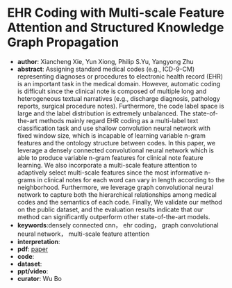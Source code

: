 # EHR Coding with Multi-scale Feature Attention and Structured Knowledge Graph Propagation 
- **author**: Xiancheng Xie, Yun Xiong, Philip S.Yu, Yangyong Zhu    
- **abstract**: Assigning standard medical codes (e.g., ICD-9-CM) representing diagnoses or procedures to electronic health record (EHR) is an important task in the medical domain. However, automatic coding is difficult since the clinical note is composed of multiple long and heterogeneous textual narratives (e.g., discharge diagnosis, pathology reports, surgical procedure notes). Furthermore, the code label space is large and the label distribution is extremely unbalanced. The state-of-the-art methods mainly regard EHR coding as a multi-label text classification task and use shallow convolution neural network with fixed window size, which is incapable of learning variable n-gram features and the ontology structure between codes. In this paper, we leverage a densely connected convolutional neural network which is able to produce variable n-gram features for clinical note feature learning. We also incorporate a multi-scale feature attention to adaptively select multi-scale features since the most informative n-grams in clinical notes for each word can vary in length according to the neighborhood. Furthermore, we leverage graph convolutional neural network to capture both the hierarchical relationships among medical codes and the semantics of each code. Finally, We validate our method on the public dataset, and the evaluation results indicate that our method can significantly outperform other state-of-the-art models.
- **keywords**:densely connected cnn， ehr coding， graph convolutional neural network， multi-scale feature attention
- **interpretation**:
- **pdf**: [paper](https://dl.acm.org/doi/10.1145/3357384.3357897)
- **code**: 
- **dataset**: 
- **ppt/video**:
- **curator**: Wu Bo
